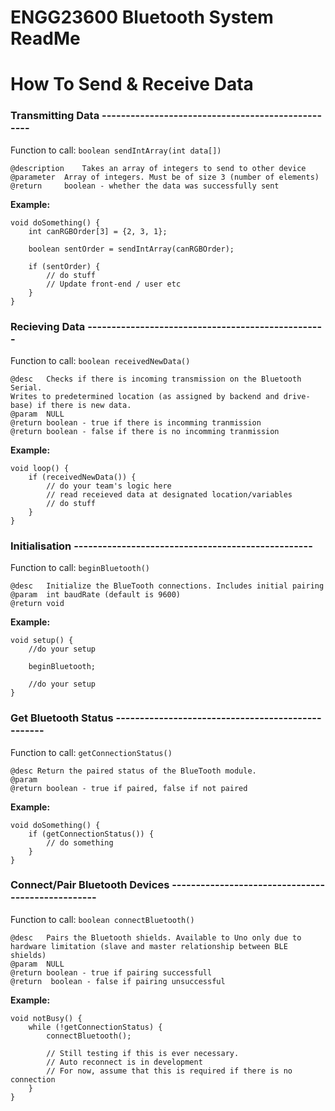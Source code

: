

# ENGG23600 Bluetooth System ReadMe
# How To Send & Receive Data


### Transmitting Data	--------------------------------------------------
Function to call: `boolean sendIntArray(int data[])`

```
@description	Takes an array of integers to send to other device
@parameter	Array of integers. Must be of size 3 (number of elements)
@return 	boolean - whether the data was successfully sent
```


**Example:**
```
void doSomething() {
	int canRGBOrder[3] = {2, 3, 1};
	
	boolean sentOrder = sendIntArray(canRGBOrder);
	
	if (sentOrder) {
		// do stuff
		// Update front-end / user etc
	}
}
```




### Recieving Data	--------------------------------------------------
Function to call: `boolean receivedNewData()`

```
@desc	Checks if there is incoming transmission on the Bluetooth Serial. 
Writes to predetermined location (as assigned by backend and drive-base) if there is new data.
@param	NULL
@return	boolean - true if there is incomming tranmission
@return	boolean - false if there is no incomming tranmission
```

**Example:**
```
void loop() {
	if (receivedNewData()) {
		// do your team's logic here
		// read receieved data at designated location/variables
		// do stuff
	}
}
```


### Initialisation 	--------------------------------------------------

Function to call: `beginBluetooth()`

```
@desc	Initialize the BlueTooth connections. Includes initial pairing
@param	int baudRate (default is 9600)
@return	void
```

**Example:**
```
void setup() {
	//do your setup
	
	beginBluetooth;
	
	//do your setup
}
```

### Get Bluetooth Status --------------------------------------------------

Function to call: `getConnectionStatus()`

```
@desc Return the paired status of the BlueTooth module.
@param
@return boolean - true if paired, false if not paired
```

**Example:**
```
void doSomething() {
	if (getConnectionStatus()) {		
		// do something
	}
}
```


### Connect/Pair Bluetooth Devices --------------------------------------------------

Function to call: `boolean connectBluetooth()`

```
@desc	Pairs the Bluetooth shields. Available to Uno only due to hardware limitation (slave and master relationship between BLE shields)
@param	NULL
@return	boolean - true if pairing successfull
@return	 boolean - false if pairing unsuccessful
```

**Example:**
```
void notBusy() {
	while (!getConnectionStatus) {
		connectBluetooth();
		
		// Still testing if this is ever necessary.
		// Auto reconnect is in development
		// For now, assume that this is required if there is no connection
	}
}
```
